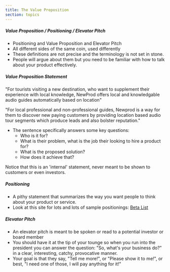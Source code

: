 ```yaml
---
title: The Value Proposition
section: topics
---
```


##### Value Proposition / Positioning / Elevator Pitch

* Positioning and Value Proposition and Elevator Pitch
* All different sides of the same coin, used differently
* These definitions are not precise and the terminology is not set in stone.
* People will argue about them but you need to be familiar with how to talk about your product effectively.

##### Value Proposition Statement

"For tourists visiting a new destination, who want to supplement their experience with local knowledge, NewProd offers local and knowledgable audio guides automatically based on location"

"For local professional and non-professional guides, Newprod is a way for them to discover new paying customers by providing location based audio tour segments which produce leads and also bolster reputation."

*	The sentence specifically answers some key questions:
	*	Who is it for?
	*	What is their problem, what is the job their looking to hire a product for?
	*	What is the proposed solution?
	*	How does it achieve that?

Notice that this is an 'internal' statement, never meant to be shown to customers or even investors.

##### Positioning
* A pithy statement that summarizes the way you want people to think about your product or service.
* Look at this site for lots and lots of sample positionings: [Beta List](betali.st)

##### Elevator Pitch

* An elevator pitch is meant to be spoken or read to a potential investor or board member
* You should have it at the tip of your tounge so when you run into the president you can answer the question: "So, what's your business do?" in a clear, interesting, catchy, provocative manner.
* Your goal is that they say, "Tell me more!", or "Please show it to me!", or best, "I need one of those, I will pay anything for it!"

